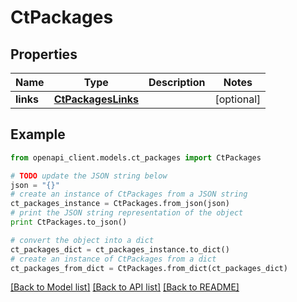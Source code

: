 # CtPackages


## Properties
Name | Type | Description | Notes
------------ | ------------- | ------------- | -------------
**links** | [**CtPackagesLinks**](CtPackagesLinks.md) |  | [optional] 

## Example

```python
from openapi_client.models.ct_packages import CtPackages

# TODO update the JSON string below
json = "{}"
# create an instance of CtPackages from a JSON string
ct_packages_instance = CtPackages.from_json(json)
# print the JSON string representation of the object
print CtPackages.to_json()

# convert the object into a dict
ct_packages_dict = ct_packages_instance.to_dict()
# create an instance of CtPackages from a dict
ct_packages_from_dict = CtPackages.from_dict(ct_packages_dict)
```
[[Back to Model list]](../README.md#documentation-for-models) [[Back to API list]](../README.md#documentation-for-api-endpoints) [[Back to README]](../README.md)


